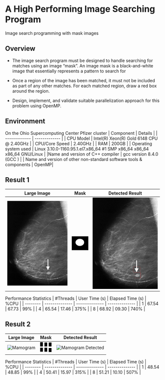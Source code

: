 # A High Performing Image Searching Program
Image search programming with mask images

## Overview
* The image search program must be designed to handle searching for matches using an image “mask”. An image mask is a black-and-white image that essentially represents a pattern to search for

* Once a region of the image has been matched, it must not be included as part of any other matches. For each matched region, draw a red box around the region.

* Design, implement, and validate suitable parallelization approach for this problem using OpenMP.


## Environment
On the Ohio Supercomputing Center Pfizer cluster
| Component  | Details |
| ------------- | ------------- |
| CPU Model  | Intel(R) Xeon(R) Gold 6148 CPU @ 2.40GHz |
| CPU/Core Speed  | 2.40GHz   |
| RAM  | 200GB   |
| Operating system used | Linux 3.10.0-1160.95.1.el7.x86_64 #1 SMP x86_64 x86_64 x86_64 GNU/Linux    |
|Name and version of C++ compiler | gcc version 8.4.0 (GCC )  |
| Name and version of other non-standard software tools & components | OpenMP| 


## Result 1
Large Image             |  Mask                          | Detected Result             |
:-------------------------:|:-------------------------: | :-------------------------: |
![Mamogram](images/Mammogram.png)  |  ![Mamogram Masked](images/Cancer_mask.png) | ![Mamogram Detected](results/image1.png) |

Performance Statistics
| #Threads |	User Time (s) | 	Elapsed Time (s) |	%CPU |
| -------- | -------------- |  -------------- |  -------------- |
| 1	 | 67.54 |	67.73 |	99%  |
| 4	 | 65.54 |	17.46	| 375% |
| 8	 | 68.92	 | 09.30	| 740% |

## Result 2
Large Image             |  Mask                          | Detected Result             |
:-------------------------:|:-------------------------: | :-------------------------: |
![Mamogram](images/MiamiMarcumCenter.png)  |  ![Mamogram Masked](images/WindowPane_mask.png) | ![Mamogram Detected](results/image3.png) |


Performance Statistics
| #Threads |	User Time (s) | 	Elapsed Time (s) |	%CPU |
| -------- | -------------- |  -------------- |  -------------- |
| 1	 | 48.54 |	48.85 |	99%  |
| 4	 | 50.41 |	15.97	| 315% |
| 8	 | 51.21	 | 10.10	| 507% |



